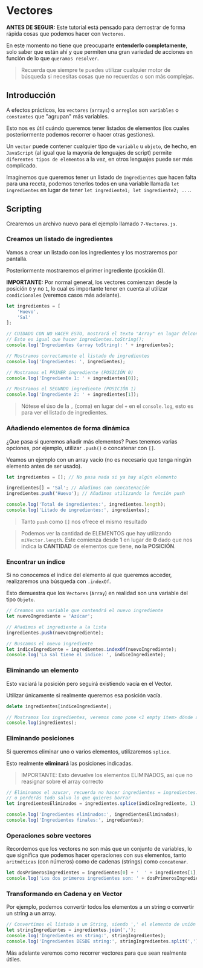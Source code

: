 # Vectores

**ANTES DE SEGUIR:** Este tutorial está pensado para demostrar de forma rápida cosas que podemos hacer con `Vectores`.

En este momento no tiene que preocuparte **entenderlo completamente**, solo saber que están ahí y que permiten una gran variedad de acciones en función de lo que `queramos resolver`. 

> Recuerda que siempre te puedes utilizar cualquier motor de búsqueda si necesitas cosas que no recuerdas o son más complejas.

## Introducción

A efectos prácticos, los `vectores` (`arrays`) o `arreglos` son `variables` o `constantes` que "agrupan" más variables.

Esto nos es útil cuándo queremos tener listados de elementos (los cuales posteriormente podemos recorrer o hacer otras gestiones).

Un `vector` puede contener cualquier tipo de `variable` u `objeto`, de hecho, en `JavaScript` (al igual que la mayoría de lenguajes de script) permite `diferentes tipos de elementos` a la vez, en otros lenguajes puede ser más complicado. 

Imaginemos que queremos tener un listado de `Ingredientes` que hacen falta para una receta, podemos tenerlos todos en una variable llamada `let ingredientes` en lugar de tener `let ingrediente1; let ingrediente2; ...`.


## Scripting

Crearemos un archivo nuevo para el ejemplo llamado `7-Vectores.js`.


### Creamos un listado de ingredientes

Vamos a crear un listado con los ingredientes y los mostraremos por pantalla.

Posteriormente mostraremos el primer ingrediente (posición 0).

**IMPORTANTE:** Por normal general, los vectores comienzan desde la posición `0` y no `1`, lo cual es importante tener en cuenta al utilizar `condicionales` (veremos casos más adelante).

```js
let ingredientes = [
    'Huevo',
    'Sal'
];

// CUIDADO CON NO HACER ESTO, mostrará el texto "Array" en lugar delcontenido del Vector
// Esto es igual que hacer ingredientes.toString();
console.log('Ingredientes (array toString): ' + ingredientes);

// Mostramos correctamente el listado de ingredientes
console.log('Ingredientes: ', ingredientes);

// Mostramos el PRIMER ingrediente (POSICIÓN 0)
console.log('Ingrediente 1: ' + ingredientes[0]);

// Mostramos el SEGUNDO ingrediente (POSICIÓN 1)
console.log('Ingrediente 2: ' + ingredientes[1]);
```

> Nótese el úso de la `,` (coma) en lugar del `+` en el `console.log`, esto es para ver el listado de ingredientes.


### Añadiendo elementos de forma dinámica

¿Que pasa si queremos añadir más elementos? Pues tenemos varias opciones, por ejemplo, utilizar `.push()` o concatenar con `[]`.

Veamos un ejemplo con un array vacío (no es necesario que tenga ningún elemento antes de ser usado).

```js
let ingredientes = []; // No pasa nada si ya hay algún elemento

ingredientes[] = 'Sal'; // Añadimos con concatenación
ingredientes.push('Huevo'); // Añadimos utilizando la función push

console.log('Total de ingredientes:', ingredientes.length);
console.log('Litado de ingredientes:', ingredientes);
```

> Tanto `push` como `[]` nos ofrece el mismo resultado

> Podemos ver la cantidad de ELEMENTOS que hay utilizando `miVector.length`. Este comienza desde **1** en lugar de **0** dado que nos indica la **CANTIDAD** de elementos que tiene, **no la POSICIÓN**.


### Encontrar un índice

Si no conocemos el índice del elemento al que queremos acceder, realizaremos una búsqueda con `.indexOf`.

Esto demuestra que los `Vectores` (`Array`) en realidad son una variable del tipo `Objeto`.

```js
// Creamos una variable que contendrá el nuevo ingrediente
let nuevoIngrediente = 'Azúcar';

// Añadimos el ingrediente a la lista
ingredientes.push(nuevoIngrediente);

// Buscamos el nuevo ingrediente
let indiceIngrediente = ingredientes.indexOf(nuevoIngrediente);
console.log('La sal tiene el indice: ', indiceIngrediente);
```


### Eliminando un elemento

Esto vaciará la posición pero seguirá existiendo vacía en el Vector.

Utilizar únicamente si realmente queremos esa posición vacía.

```js
delete ingredientes[indiceIngrediente];

// Mostramos los ingredientes, veremos como pone <1 empty item> dónde antes estaba el elemento
console.log(ingredientes);
```

### Eliminando posiciones

Si queremos eliminar uno o varios elementos, utilizaremos `splice`.

Esto realmente **eliminará** las posiciones indicadas.

> IMPORTANTE: Esto devuelve los elementos ELIMINADOS, asi que no reasignar sobre el array correcto

```js
// Eliminamos el azucar, recuerda no hacer ingredientes = ingredientes.splice(indiceIngrediente, 1); 
// o perderás todo salvo lo que quieres borrar
let ingredientesEliminados = ingredientes.splice(indiceIngrediente, 1);

console.log('Ingredientes eliminados:', ingredientesEliminados);
console.log('Ingredientes finales:', ingredientes);
``` 


### Operaciones sobre vectores

Recordemos que los vectores no son más que un conjunto de variables, lo que significa que podemos hacer operaciones con sus elementos, tanto `aritméticas` (con números) como de cadenas (strings) como `concatenar`.

```js
let dosPrimerosIngredientes = ingredientes[0] + '  ' + ingredientes[1];
console.log('Los dos primeros ingredientes son: ' + dosPrimerosIngredientes);
```

### Transformando en Cadena y en Vector

Por ejemplo, podemos convertir todos los elementos a un string o convertir un string a un array.

```js
// Convertimos el listado a un String, siendo ',' el elemento de unión (join).
let stringIngredientes = ingredientes.join(',');
console.log('Ingredientes en string:', stringIngredientes);
console.log('Ingredientes DESDE string:', stringIngredientes.split(','));
```

Más adelante veremos como recorrer vectores para que sean realmente útiles.